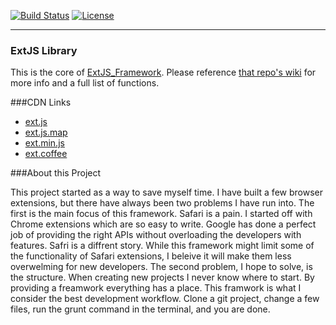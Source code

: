 [![Build Status](http://img.shields.io/travis/Christianjuth/ExtJS_Library.svg?branch=master)](https://travis-ci.org/Christianjuth/ExtJS_Library)
[![License](http://img.shields.io/npm/l/xmlbuilder.svg)](http://opensource.org/licenses/MIT)

-------

### ExtJS Library
This is the core of [ExtJS_Framework](https://github.com/Christianjuth/ExtJS_Framework). Please reference [that repo's wiki](https://github.com/Christianjuth/ExtJS_Framework/wiki/ExtJS-Functions) for more info and a full list of functions.

###CDN Links
* [ext.js](http://code.ext-js.org/ext.js)
* [ext.js.map](http://code.ext-js.org/ext.js.map)
* [ext.min.js](http://code.ext-js.org/ext.min.js)
* [ext.coffee](http://code.ext-js.org/ext.coffee)

###About this Project

This project started as a way to save myself time. I have built a few browser extensions, but there have always been two problems I have run into. The first is the main focus of this framework. Safari is a pain. I started off with Chrome extensions which are so easy to write. Google has done a perfect job of providing the right APIs without overloading the developers with features. Safri is a diffrent story. While this framework might limit some of the functionality of Safari extensions, I beleive it will make them less overwelming for new developers. The second problem, I hope to solve, is the structure. When creating new projects I never know where to start. By providing a freamwork everything has a place. This framwork is what I consider the best development workflow. Clone a git project, change a few files, run the grunt command in the terminal, and you are done.
